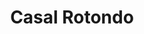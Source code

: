 ---
title: Casal Rotondo

mediaPath: /videos/cr_11_anonred1890-1080p.mp4
mediaPosition:  [296948.1795287538,4632823.433635699,140.86566347987733]
mediaRotation:  [0.43596857247208,-0.5669443343978027,-0.554057306734503,0.42605871234490433]
mediaScale: 1
cameraFOV: 38

# Pair of camera points and targets: [final point], ... , [entrance point]
cameraPath: [
    [[296944.70118610136,4632824.357910084,140.78290326355574],[296960.64358992496,4632820.121652485,141.1622209216964]],
    [[296938.573951924,4632827.551041896,140.6278761366487],[296954.51635574887,4632823.314784303,141.00719379482368]],
    [[296938.21781125996,4632841.324638402,140.71607353722277],[296949.6532896911,4632829.431977375,140.50524951954952]],
    [[296932.796768572,4632848.540265019,140.4979105547467],[296944.5862749472,4632837.004905139,140.0585793820419]]
]

animationEntry: 2000
---